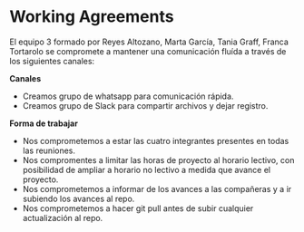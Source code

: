 # Working Agreements
El equipo 3 formado por Reyes Altozano, Marta García, Tania Graff, Franca Tortarolo se compromete a mantener una comunicación fluída a través de los siguientes canales:

**Canales**
- Creamos grupo de whatsapp para comunicación rápida.
- Creamos grupo de Slack para compartir archivos y dejar registro.

**Forma de trabajar**
- Nos comprometemos a estar las cuatro integrantes presentes en todas las reuniones. 
- Nos compromentes a limitar las horas de proyecto al horario lectivo, con posibilidad de ampliar a horario no lectivo a medida que avance el proyecto.
- Nos comprometemos a informar de los avances a las compañeras y a ir subiendo los avances al repo. 
- Nos comprometemos a hacer git pull antes de subir cualquier actualización al repo.